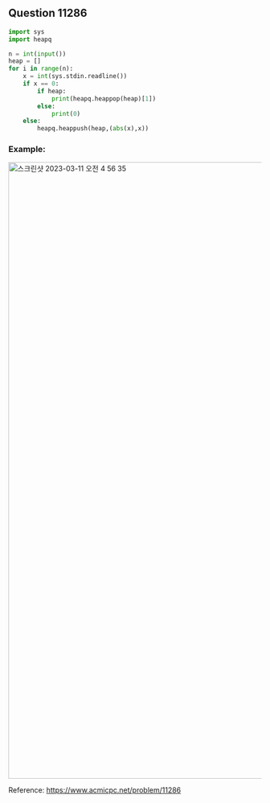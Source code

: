 ## Question 11286


```python 3
import sys
import heapq

n = int(input())
heap = []
for i in range(n):
    x = int(sys.stdin.readline())
    if x == 0:
        if heap:
            print(heapq.heappop(heap)[1])
        else:
            print(0)
    else:
        heapq.heappush(heap,(abs(x),x))

```


### Example:
<img width="1226" alt="스크린샷 2023-03-11 오전 4 56 35" src="https://user-images.githubusercontent.com/107760647/224415310-1d245279-451f-42e0-b1fc-2b705d39abb8.png">


Reference:
https://www.acmicpc.net/problem/11286
